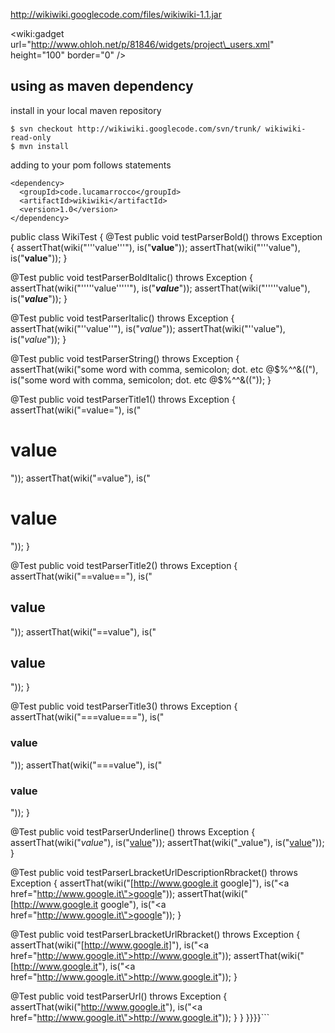 http://wikiwiki.googlecode.com/files/wikiwiki-1.1.jar

&lt;wiki:gadget url="http://www.ohloh.net/p/81846/widgets/project\_users.xml" height="100"  border="0" /&gt;

## using as maven dependency ##
install in your local maven repository
```
$ svn checkout http://wikiwiki.googlecode.com/svn/trunk/ wikiwiki-read-only
$ mvn install
```

adding to your pom follows statements
```
<dependency>
  <groupId>code.lucamarrocco</groupId>
  <artifactId>wikiwiki</artifactId>
  <version>1.0</version>
</dependency>
```
public class WikiTest {
  @Test
  public void testParserBold() throws Exception {
    assertThat(wiki("'''value'''"), is("<b>value</b>"));
    assertThat(wiki("'''value"), is("<b>value</b>"));
  }

  @Test
  public void testParserBoldItalic() throws Exception {
    assertThat(wiki("'''''value'''''"), is("<b><i>value</i></b>"));
    assertThat(wiki("'''''value"), is("<b><i>value</i></b>"));
  }

  @Test
  public void testParserItalic() throws Exception {
    assertThat(wiki("''value''"), is("<i>value</i>"));
    assertThat(wiki("''value"), is("<i>value</i>"));
  }

  @Test
  public void testParserString() throws Exception {
    assertThat(wiki("some word with comma, semicolon; dot. etc @$%^^&(("), 
                 is("some word with comma, semicolon; dot. etc @$%^^&(("));
  }

  @Test
  public void testParserTitle1() throws Exception {
    assertThat(wiki("=value="), is("<h1>value</h1>"));
    assertThat(wiki("=value"), is("<h1>value</h1>"));
  }

  @Test
  public void testParserTitle2() throws Exception {
    assertThat(wiki("==value=="), is("<h2>value</h2>"));
    assertThat(wiki("==value"), is("<h2>value</h2>"));
  }

  @Test
  public void testParserTitle3() throws Exception {
    assertThat(wiki("===value==="), is("<h3>value</h3>"));
    assertThat(wiki("===value"), is("<h3>value</h3>"));
  }

  @Test
  public void testParserUnderline() throws Exception {
    assertThat(wiki("_value_"), is("<u>value</u>"));
    assertThat(wiki("_value"), is("<u>value</u>"));
  }

  @Test
  public void testParserLbracketUrlDescriptionRbracket() throws Exception {
    assertThat(wiki("[http://www.google.it google]"), 
                 is("<a href=\"http://www.google.it\">google</a>"));
    assertThat(wiki("[http://www.google.it google"), 
                 is("<a href=\"http://www.google.it\">google</a>"));
  }

  @Test
  public void testParserLbracketUrlRbracket() throws Exception {
    assertThat(wiki("[http://www.google.it]"), 
                 is("<a href=\"http://www.google.it\">http://www.google.it</a>"));
    assertThat(wiki("[http://www.google.it"), 
                 is("<a href=\"http://www.google.it\">http://www.google.it</a>"));
  }

  @Test
  public void testParserUrl() throws Exception {
    assertThat(wiki("http://www.google.it"), 
                 is("<a href=\"http://www.google.it\">http://www.google.it</a>"));
  }
}
}}}}```